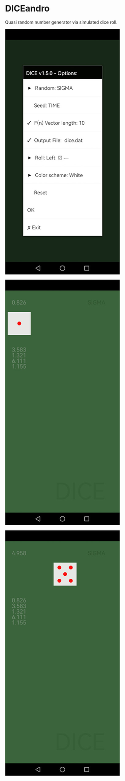 # DICEandro
Quasi random number generator via simulated dice roll.

![figure.\label{pic1}](pic1.jpg)


![figure.\label{pic2}](pic2.jpg)


![figure.\label{pic3}](pic3.jpg)
